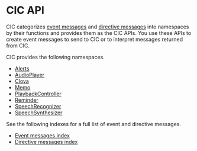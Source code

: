 # CIC API
CIC categorizes [event messages](/CIC/References/Message_Format.md#Event) and [directive messages](CIC/References/Message_Format.md#Directive) into namespaces by their functions and provides them as the CIC APIs. You use these APIs to create event messages to send to CIC or to interpret messages returned from CIC.

CIC provides the following namespaces.

* [Alerts](/CIC/References/APIs/Alerts.md)
* [AudioPlayer](/CIC/References/APIs/AudioPlayer.md)
* [Clova](/CIC/References/APIs/Clova.md)
* [Memo](/CIC/References/APIs/Memo.md)
* [PlaybackController](/CIC/References/APIs/PlaybackController.md)
* [Reminder](/CIC/References/APIs/Reminder.md)
* [SpeechRecognizer](/CIC/References/APIs/SpeechRecognizer.md)
* [SpeechSynthesizer](/CIC/References/APIs/SpeechSynthesizer.md)

See the following indexes for a full list of event and directive messages.
* [Event messages index](/CIC/References/APIs/Index_for_Events.md)
* [Directive messages index](/CIC/References/APIs/Index_for_Directives.md)